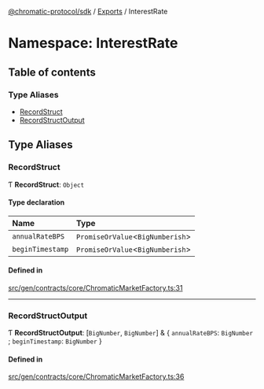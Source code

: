 [@chromatic-protocol/sdk](../README.md) / [Exports](../modules.md) / InterestRate

# Namespace: InterestRate

## Table of contents

### Type Aliases

- [RecordStruct](InterestRate.md#recordstruct)
- [RecordStructOutput](InterestRate.md#recordstructoutput)

## Type Aliases

### RecordStruct

Ƭ **RecordStruct**: `Object`

#### Type declaration

| Name | Type |
| :------ | :------ |
| `annualRateBPS` | `PromiseOrValue`<`BigNumberish`\> |
| `beginTimestamp` | `PromiseOrValue`<`BigNumberish`\> |

#### Defined in

[src/gen/contracts/core/ChromaticMarketFactory.ts:31](https://github.com/chromatic-protocol/sdk/blob/ff89bc3/src/gen/contracts/core/ChromaticMarketFactory.ts#L31)

___

### RecordStructOutput

Ƭ **RecordStructOutput**: [`BigNumber`, `BigNumber`] & { `annualRateBPS`: `BigNumber` ; `beginTimestamp`: `BigNumber`  }

#### Defined in

[src/gen/contracts/core/ChromaticMarketFactory.ts:36](https://github.com/chromatic-protocol/sdk/blob/ff89bc3/src/gen/contracts/core/ChromaticMarketFactory.ts#L36)
